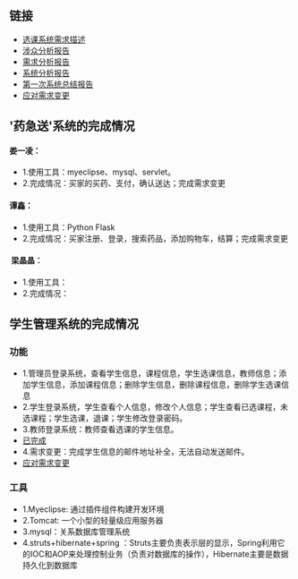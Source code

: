 ## 链接
* [选课系统需求描述](https://github.com/llandll/OO-Course/blob/master/%E4%BD%9C%E4%B8%9A2%EF%BC%9A%E8%AF%BE%E7%A8%8B%E7%AE%A1%E7%90%86%E7%B3%BB%E7%BB%9F.md)
* [涉众分析报告](https://github.com/wcl199343/OO-Course/blob/master/%E4%BD%9C%E4%B8%9A3%EF%BC%9A%E6%B6%89%E4%BC%97%E5%88%86%E6%9E%90%E6%8A%A5%E5%91%8A%20.md)
* [需求分析报告](https://github.com/wcl199343/OO-Course/edit/master/%E4%BD%9C%E4%B8%9A4%EF%BC%9A%E9%9C%80%E6%B1%82%E5%88%86%E6%9E%90%E6%8A%A5%E5%91%8A.md)
* [系统分析报告](https://github.com/wcl199343/OO-Course/blob/master/%E4%BD%9C%E4%B8%9A5%EF%BC%9A%E7%B3%BB%E7%BB%9F%E5%88%86%E6%9E%90.md)
* [第一次系统总结报告](https://github.com/wcl199343/OO-Course/blob/master/%E4%BD%9C%E4%B8%9A7%EF%BC%9A%E7%AC%AC%E4%B8%80%E6%AC%A1%E7%B3%BB%E7%BB%9F%E6%80%BB%E7%BB%93%E6%8A%A5%E5%91%8A/%E8%AF%B4%E6%98%8E%E6%8A%A5%E5%91%8A.md)
* [应对需求变更](https://github.com/wcl199343/OO-Course/blob/master/%E4%BD%9C%E4%B8%9A9%EF%BC%9A%E5%BA%94%E5%AF%B9%E9%9C%80%E6%B1%82%E5%8F%98%E6%9B%B4.md)
## '药急送'系统的完成情况
#### 娄一凌：
* 1.使用工具：myeclipse、mysql、servlet。
* 2.完成情况：买家的买药、支付，确认送达；完成需求变更
#### 谭鑫：
* 1.使用工具：Python Flask
* 2.完成情况：买家注册、登录，搜索药品，添加购物车，结算；完成需求变更
####  梁晶晶：
* 1.使用工具：
* 2.完成情况：
## 学生管理系统的完成情况
### 功能
* 1.管理员登录系统，查看学生信息，课程信息，学生选课信息，教师信息；添加学生信息，添加课程信息；删除学生信息，删除课程信息，删除学生选课信息
* 2.学生登录系统，学生查看个人信息，修改个人信息；学生查看已选课程，未选课程；学生选课，退课；学生修改登录密码。
* 3.教师登录系统：教师查看选课的学生信息。
* [已完成](https://github.com/wcl199343/OO-Course/blob/master/%E4%BD%9C%E4%B8%9A7%EF%BC%9A%E7%AC%AC%E4%B8%80%E6%AC%A1%E7%B3%BB%E7%BB%9F%E6%80%BB%E7%BB%93%E6%8A%A5%E5%91%8A/%E8%AF%B4%E6%98%8E%E6%8A%A5%E5%91%8A.md)
* 4.需求变更：完成学生信息的邮件地址补全，无法自动发送邮件。
* [应对需求变更](https://github.com/wcl199343/OO-Course/blob/master/%E4%BD%9C%E4%B8%9A9%EF%BC%9A%E5%BA%94%E5%AF%B9%E9%9C%80%E6%B1%82%E5%8F%98%E6%9B%B4.md)
### 工具
* 1.Myeclipse: 通过插件组件构建开发环境
* 2.Tomcat: 一个小型的轻量级应用服务器
* 3.mysql：关系数据库管理系统
* 4.struts+hibernate+spring ：Struts主要负责表示层的显示，Spring利用它的IOC和AOP来处理控制业务（负责对数据库的操作），Hibernate主要是数据持久化到数据库
